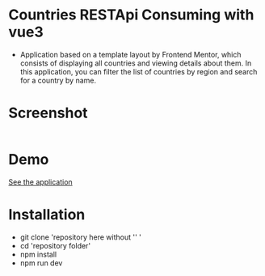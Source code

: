 # Countries RESTApi Consuming with vue3

- Application based on a template layout by Frontend Mentor, which consists of displaying all countries and viewing details about them.
In this application, you can filter the list of countries by region and search for a country by name. 

# Screenshot

<img src="" alt="" />

# Demo

<a href="" target="_blank"> See the application </a>

# Installation

- git clone 'repository here without '' '
- cd 'repository folder'
- npm install
- npm run dev

